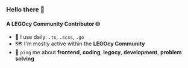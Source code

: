 ### Hello there 👋

#### A LEGOcy Community Contributor ⛁

- 🧰 I use daily: `.ts`, `.scss`, `.go`
- 🗺 I'm mostly active within the **LEGOcy Community**
- 📢 `ping` me about **frontend**, **coding**, **legocy**, **development**, **problem solving**
